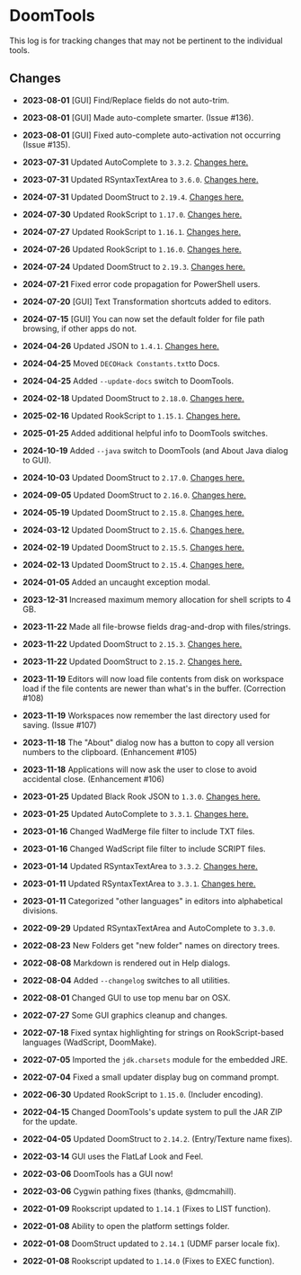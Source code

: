 DoomTools
=========

This log is for tracking changes that may not be pertinent to the individual tools.


Changes
-------

- **2023-08-01** [GUI] Find/Replace fields do not auto-trim.
- **2023-08-01** [GUI] Made auto-complete smarter. (Issue #136).
- **2023-08-01** [GUI] Fixed auto-complete auto-activation not occurring (Issue #135).
- **2023-07-31** Updated AutoComplete to `3.3.2`. [Changes here.](https://github.com/bobbylight/AutoComplete/releases/tag/3.3.2)
- **2023-07-31** Updated RSyntaxTextArea to `3.6.0`. [Changes here.](https://github.com/bobbylight/RSyntaxTextArea/releases/tag/3.6.0)
- **2024-07-31** Updated DoomStruct to `2.19.4`. [Changes here.](https://github.com/MTrop/DoomStruct/releases/tag/2.19.4-RELEASE)

- **2024-07-30** Updated RookScript to `1.17.0`. [Changes here.](https://github.com/BlackRookSoftware/RookScript/releases/tag/1.17.0-RELEASE)

- **2024-07-27** Updated RookScript to `1.16.1`. [Changes here.](https://github.com/BlackRookSoftware/RookScript/releases/tag/1.16.1-RELEASE)

- **2024-07-26** Updated RookScript to `1.16.0`. [Changes here.](https://github.com/BlackRookSoftware/RookScript/releases/tag/1.16.0-RELEASE)

- **2024-07-24** Updated DoomStruct to `2.19.3`. [Changes here.](https://github.com/MTrop/DoomStruct/releases/tag/2.19.3-RELEASE)

- **2024-07-21** Fixed error code propagation for PowerShell users.
- **2024-07-20** [GUI] Text Transformation shortcuts added to editors.

- **2024-07-15** [GUI] You can now set the default folder for file path browsing, if other apps do not.

- **2024-04-26** Updated JSON to `1.4.1`. [Changes here.](https://github.com/BlackRookSoftware/JSON/releases/tag/1.4.1-RELEASE)
- **2024-04-25** Moved `DECOHack Constants.txt`to Docs.
- **2024-04-25** Added `--update-docs` switch to DoomTools.

- **2024-02-18** Updated DoomStruct to `2.18.0`. [Changes here.](https://github.com/MTrop/DoomStruct/releases/tag/2.18.0-RELEASE)

- **2025-02-16** Updated RookScript to `1.15.1`. [Changes here.](https://github.com/BlackRookSoftware/RookScript/releases/tag/1.15.1-RELEASE)

- **2025-01-25** Added additional helpful info to DoomTools switches.

- **2024-10-19** Added `--java` switch to DoomTools (and About Java dialog to GUI).

- **2024-10-03** Updated DoomStruct to `2.17.0`. [Changes here.](https://github.com/MTrop/DoomStruct/releases/tag/2.17.0-RELEASE)

- **2024-09-05** Updated DoomStruct to `2.16.0`. [Changes here.](https://github.com/MTrop/DoomStruct/releases/tag/2.16.0-RELEASE)

- **2024-05-19** Updated DoomStruct to `2.15.8`. [Changes here.](https://github.com/MTrop/DoomStruct/releases/tag/2.15.8-RELEASE)

- **2024-03-12** Updated DoomStruct to `2.15.6`. [Changes here.](https://github.com/MTrop/DoomStruct/releases/tag/2.15.6-RELEASE)

- **2024-02-19** Updated DoomStruct to `2.15.5`. [Changes here.](https://github.com/MTrop/DoomStruct/releases/tag/2.15.5-RELEASE)

- **2024-02-13** Updated DoomStruct to `2.15.4`. [Changes here.](https://github.com/MTrop/DoomStruct/releases/tag/2.15.4-RELEASE)

- **2024-01-05** Added an uncaught exception modal.

- **2023-12-31** Increased maximum memory allocation for shell scripts to 4 GB.

- **2023-11-22** Made all file-browse fields drag-and-drop with files/strings.
- **2023-11-22** Updated DoomStruct to `2.15.3`. [Changes here.](https://github.com/MTrop/DoomStruct/releases/tag/2.15.3-RELEASE)
- **2023-11-22** Updated DoomStruct to `2.15.2`. [Changes here.](https://github.com/MTrop/DoomStruct/releases/tag/2.15.2-RELEASE)

- **2023-11-19** Editors will now load file contents from disk on workspace load if the file contents are newer than what's in the buffer. (Correction #108)
- **2023-11-19** Workspaces now remember the last directory used for saving. (Issue #107)

- **2023-11-18** The "About" dialog now has a button to copy all version numbers to the clipboard. (Enhancement #105)
- **2023-11-18** Applications will now ask the user to close to avoid accidental close. (Enhancement #106)

- **2023-01-25** Updated Black Rook JSON to `1.3.0`. [Changes here.](https://github.com/BlackRookSoftware/JSON/releases/tag/1.3.0-RELEASE)
- **2023-01-25** Updated AutoComplete to `3.3.1`. [Changes here.](https://github.com/bobbylight/AutoComplete/releases/tag/3.3.1)

- **2023-01-16** Changed WadMerge file filter to include TXT files.
- **2023-01-16** Changed WadScript file filter to include SCRIPT files.

- **2023-01-14** Updated RSyntaxTextArea to `3.3.2`. [Changes here.](https://github.com/bobbylight/RSyntaxTextArea/releases/tag/3.3.2)

- **2023-01-11** Updated RSyntaxTextArea to `3.3.1`. [Changes here.](https://github.com/bobbylight/RSyntaxTextArea/releases/tag/3.3.1)
- **2023-01-11** Categorized "other languages" in editors into alphabetical divisions.

- **2022-09-29** Updated RSyntaxTextArea and AutoComplete to `3.3.0`.

- **2022-08-23** New Folders get "new folder" names on directory trees.

- **2022-08-08** Markdown is rendered out in Help dialogs.

- **2022-08-04** Added `--changelog` switches to all utilities.
- **2022-08-01** Changed GUI to use top menu bar on OSX.

- **2022-07-27** Some GUI graphics cleanup and changes.

- **2022-07-18** Fixed syntax highlighting for strings on RookScript-based languages (WadScript, DoomMake).

- **2022-07-05** Imported the `jdk.charsets` module for the embedded JRE.
- **2022-07-04** Fixed a small updater display bug on command prompt.
- **2022-06-30** Updated RookScript to `1.15.0`. (Includer encoding).

- **2022-04-15** Changed DoomTools's update system to pull the JAR ZIP for the update.
- **2022-04-05** Updated DoomStruct to `2.14.2`. (Entry/Texture name fixes).

- **2022-03-14** GUI uses the FlatLaf Look and Feel.

- **2022-03-06** DoomTools has a GUI now!
- **2022-03-06** Cygwin pathing fixes (thanks, @dmcmahill).

- **2022-01-09** Rookscript updated to `1.14.1` (Fixes to LIST function).

- **2022-01-08** Ability to open the platform settings folder.
- **2022-01-08** DoomStruct updated to `2.14.1` (UDMF parser locale fix).
- **2022-01-08** Rookscript updated to `1.14.0` (Fixes to EXEC function).

